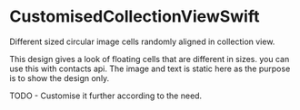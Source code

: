 # CustomisedCollectionViewSwift
Different sized circular image cells randomly aligned in collection view.

This design gives a look of floating cells that are different in sizes. you can use this with contacts api.
The image and text is static here as the purpose is to show the design only.

TODO -
Customise it further according to the need.

